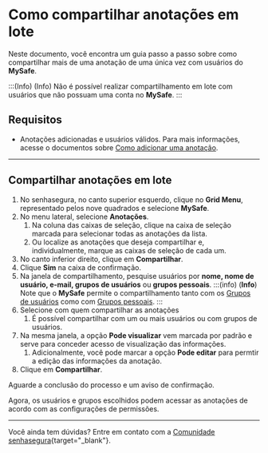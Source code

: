# Como compartilhar anotações em lote

Neste documento, você encontra um guia passo a passo sobre como compartilhar mais de uma anotação de uma única vez com usuários do **MySafe**.

:::(Info) (Info)
Não é possível realizar compartilhamento em lote com usuários que não possuam uma conta no **MySafe**.
:::

## Requisitos

* Anotações adicionadas e usuários válidos. Para mais informações, acesse o documentos sobre [Como adicionar uma anotação](/v3-33/docs/pt/mysafe-notes-add).
* * *

## Compartilhar anotações em lote

1. No senhasegura, no canto superior esquerdo, clique no **Grid Menu**, representado pelos nove quadrados e selecione **MySafe**.
2. No menu lateral, selecione **Anotações**.
    1. Na coluna das caixas de seleção, clique na caixa de seleção marcada para selecionar todas as anotações da lista.
    2. Ou localize as anotações que deseja compartilhar e, individualmente, marque as caixas de seleção de cada um.
5. No canto inferior direito, clique em **Compartilhar**.
7. Clique **Sim** na caixa de confirmação.
8. Na janela de compartilhamento, pesquise usuários por **nome, nome de usuário, e-mail, grupos de usuários** ou **grupos pessoais**.
    :::(info) (**Info**)
    Note que o **MySafe** permite o compartilhamento tanto com os [Grupos de usuários](/v3-33/docs/pt/administration-user-groups) como com [Grupos pessoais](/v3-33/docs/pt/mysafe-private-group).
    :::
9. Selecione com quem compartilhar as anotações
    1. É possível compartilhar com um ou mais usuários ou com grupos de usuários.
10. Na mesma janela, a opção **Pode visualizar** vem marcada por padrão e serve para conceder acesso de visualização das informações.
    1. Adicionalmente, você pode marcar a opção **Pode editar** para permtir a edição das informações da anotação. 
11. Clique em **Compartilhar**.

Aguarde a conclusão do processo e um aviso de confirmação.

Agora, os usuários e grupos escolhidos podem acessar as anotações de acordo com as configurações de permissões. 

***



Você ainda tem dúvidas? Entre em contato com a   [Comunidade senhasegura](https://community.senhasegura.io/){target="_blank"}.
